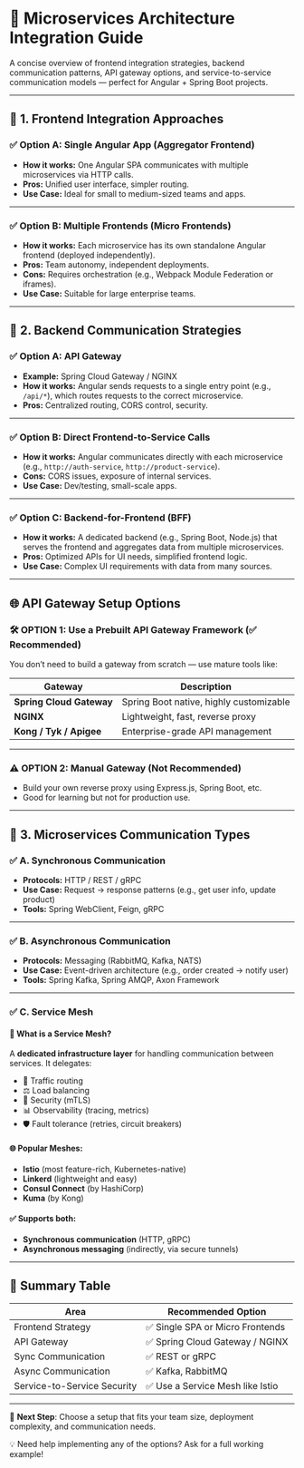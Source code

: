 # 🧩 Microservices Architecture Integration Guide

A concise overview of frontend integration strategies, backend communication patterns, API gateway options, and service-to-service communication models — perfect for Angular + Spring Boot projects.

---

## 🔧 1. Frontend Integration Approaches

### ✅ Option A: **Single Angular App (Aggregator Frontend)**
- **How it works:** One Angular SPA communicates with multiple microservices via HTTP calls.
- **Pros:** Unified user interface, simpler routing.
- **Use Case:** Ideal for small to medium-sized teams and apps.

---

### ✅ Option B: **Multiple Frontends (Micro Frontends)**
- **How it works:** Each microservice has its own standalone Angular frontend (deployed independently).
- **Pros:** Team autonomy, independent deployments.
- **Cons:** Requires orchestration (e.g., Webpack Module Federation or iframes).
- **Use Case:** Suitable for large enterprise teams.

---

## 🔁 2. Backend Communication Strategies

### ✅ Option A: **API Gateway**
- **Example:** Spring Cloud Gateway / NGINX
- **How it works:** Angular sends requests to a single entry point (e.g., `/api/*`), which routes requests to the correct microservice.
- **Pros:** Centralized routing, CORS control, security.

---

### ✅ Option B: **Direct Frontend-to-Service Calls**
- **How it works:** Angular communicates directly with each microservice (e.g., `http://auth-service`, `http://product-service`).
- **Cons:** CORS issues, exposure of internal services.
- **Use Case:** Dev/testing, small-scale apps.

---

### ✅ Option C: **Backend-for-Frontend (BFF)**
- **How it works:** A dedicated backend (e.g., Spring Boot, Node.js) that serves the frontend and aggregates data from multiple microservices.
- **Pros:** Optimized APIs for UI needs, simplified frontend logic.
- **Use Case:** Complex UI requirements with data from many sources.

---

## 🌐 API Gateway Setup Options

### 🛠️ OPTION 1: **Use a Prebuilt API Gateway Framework** (✅ Recommended)

You don’t need to build a gateway from scratch — use mature tools like:

| Gateway           | Description                              |
|-------------------|------------------------------------------|
| **Spring Cloud Gateway** | Spring Boot native, highly customizable |
| **NGINX**         | Lightweight, fast, reverse proxy         |
| **Kong / Tyk / Apigee** | Enterprise-grade API management       |

---

### ⚠️ OPTION 2: **Manual Gateway (Not Recommended)**
- Build your own reverse proxy using Express.js, Spring Boot, etc.
- Good for learning but not for production use.

---

## 🔀 3. Microservices Communication Types

### ✅ A. **Synchronous Communication**
- **Protocols:** HTTP / REST / gRPC
- **Use Case:** Request → response patterns (e.g., get user info, update product)
- **Tools:** Spring WebClient, Feign, gRPC

---

### ✅ B. **Asynchronous Communication**
- **Protocols:** Messaging (RabbitMQ, Kafka, NATS)
- **Use Case:** Event-driven architecture (e.g., order created → notify user)
- **Tools:** Spring Kafka, Spring AMQP, Axon Framework

---

### ✅ C. **Service Mesh**

#### 🧭 What is a Service Mesh?
A **dedicated infrastructure layer** for handling communication between services. It delegates:
- 🔁 Traffic routing  
- ⚖️ Load balancing  
- 🔐 Security (mTLS)  
- 📊 Observability (tracing, metrics)  
- 🛡️ Fault tolerance (retries, circuit breakers)

#### 🌐 Popular Meshes:
- **Istio** (most feature-rich, Kubernetes-native)
- **Linkerd** (lightweight and easy)
- **Consul Connect** (by HashiCorp)
- **Kuma** (by Kong)

#### ✅ Supports both:
- **Synchronous communication** (HTTP, gRPC)
- **Asynchronous messaging** (indirectly, via secure tunnels)

---

## 📌 Summary Table

| Area                         | Recommended Option                      |
|------------------------------|------------------------------------------|
| Frontend Strategy            | ✅ Single SPA or Micro Frontends         |
| API Gateway                  | ✅ Spring Cloud Gateway / NGINX          |
| Sync Communication           | ✅ REST or gRPC                          |
| Async Communication          | ✅ Kafka, RabbitMQ                       |
| Service-to-Service Security  | ✅ Use a Service Mesh like Istio         |

---

🎯 **Next Step**: Choose a setup that fits your team size, deployment complexity, and communication needs.

💡 Need help implementing any of the options? Ask for a full working example!

